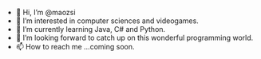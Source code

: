 - 👋 Hi, I’m @maozsi
- 👀 I’m interested in computer sciences and videogames.
- 🌱 I’m currently learning Java, C# and Python.
- 💞️ I’m looking forward to catch up on this wonderful programming world.
- 📫 How to reach me ...coming soon.

<!---
maozsi/maozsi is a ✨ special ✨ repository because its `README.md` (this file) appears on your GitHub profile.
You can click the Preview link to take a look at your changes.
--->

